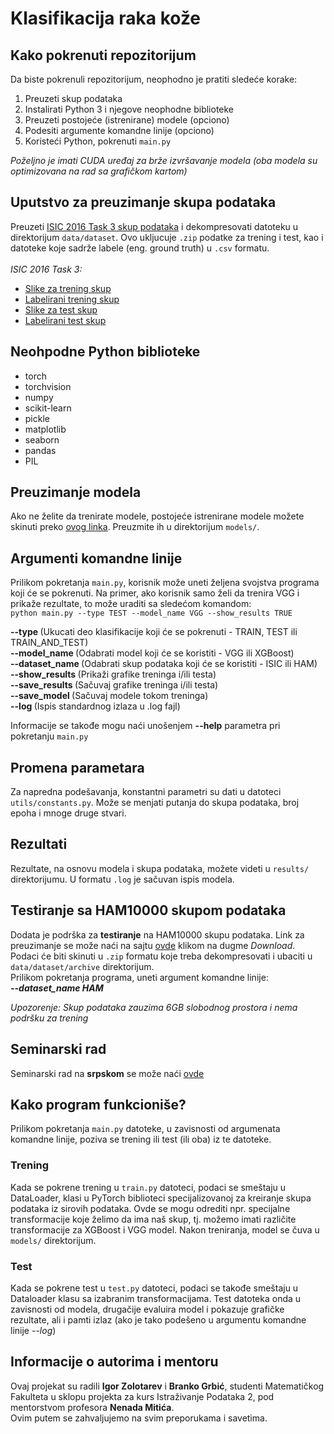 # Klasifikacija raka kože

## Kako pokrenuti repozitorijum
Da biste pokrenuli repozitorijum, neophodno je pratiti sledeće korake:
1. Preuzeti skup podataka
2. Instalirati Python 3 i njegove neophodne biblioteke
3. Preuzeti postojeće (istrenirane) modele (opciono)
4. Podesiti argumente komandne linije (opciono)
5. Koristeći Python, pokrenuti `main.py`

_Poželjno je imati CUDA uređaj za brže izvršavanje modela (oba modela su optimizovana na rad sa grafičkom kartom)_

## Uputstvo za preuzimanje skupa podataka

Preuzeti [ISIC 2016 Task 3 skup podataka](https://challenge.isic-archive.com/data/#2016) i dekompresovati datoteku u direktorijum `data/dataset`. Ovo ukljucuje `.zip` podatke za trening i test, kao i datoteke koje sadrže labele (eng. ground truth) u `.csv` formatu. <br /><br />
_ISIC 2016 Task 3:_
- [Slike za trening skup](https://isic-challenge-data.s3.amazonaws.com/2016/ISBI2016_ISIC_Part3_Training_Data.zip)
- [Labelirani trening skup](https://isic-challenge-data.s3.amazonaws.com/2016/ISBI2016_ISIC_Part3_Training_GroundTruth.csv)
- [Slike za test skup](https://isic-challenge-data.s3.amazonaws.com/2016/ISBI2016_ISIC_Part3_Test_Data.zip)
- [Labelirani test skup](https://isic-challenge-data.s3.amazonaws.com/2016/ISBI2016_ISIC_Part3_Test_GroundTruth.csv)

## Neohpodne Python biblioteke

- torch
- torchvision
- numpy
- scikit-learn
- pickle
- matplotlib
- seaborn
- pandas
- PIL

## Preuzimanje modela

Ako ne želite da trenirate modele, postojeće istrenirane modele možete skinuti preko [ovog linka](https://drive.google.com/drive/folders/1XcwSpf8gvSaUsEOvT9Lm8NGkfIrLn6dV?usp=sharing). Preuzmite ih u direktorijum `models/`.

## Argumenti komandne linije
Prilikom pokretanja `main.py`, korisnik može uneti željena svojstva programa koji će se pokrenuti. Na primer, ako korisnik samo želi da trenira VGG i prikaže rezultate, to može uraditi sa sledećom komandom:
<br />
`python main.py --type TEST --model_name VGG --show_results TRUE`
<br />


<b> --type       </b>   (Ukucati deo klasifikacije koji će se pokrenuti - TRAIN, TEST ili TRAIN_AND_TEST) <br />
<b> --model_name </b>   (Odabrati model koji će se koristiti - VGG ili XGBoost) <br />
<b> --dataset_name </b>   (Odabrati skup podataka koji će se koristiti - ISIC ili HAM) <br />
<b> --show_results </b>   (Prikaži grafike treninga i/ili testa) <br />
<b> --save_results </b>   (Sačuvaj grafike treninga i/ili testa) <br />
<b> --save_model </b>   (Sačuvaj modele tokom treninga) <br />
<b> --log </b>   (Ispis standardnog izlaza u .log fajl) <br />

Informacije se takođe mogu naći unošenjem <b>--help</b> parametra pri pokretanju `main.py`

## Promena parametara

Za napredna podešavanja, konstantni parametri su dati u datoteci `utils/constants.py`. Može se menjati putanja do skupa podataka, broj epoha i mnoge druge stvari.

## Rezultati

Rezultate, na osnovu modela i skupa podataka, možete videti u `results/` direktorijumu. U formatu `.log` je sačuvan ispis modela.

## Testiranje sa HAM10000 skupom podataka

Dodata je podrška za <b>testiranje</b> na HAM10000 skupu podataka. Link za preuzimanje se može naći na sajtu [ovde](https://www.kaggle.com/datasets/kmader/skin-cancer-mnist-ham10000) klikom na dugme <i>Download</i>. Podaci će biti skinuti u `.zip` formatu koje treba dekompresovati i ubaciti u `data/dataset/archive` direktorijum.
<br>
Prilikom pokretanja programa, uneti argument komandne linije: 
<br>
<b><i>--dataset_name HAM</i></b>

<i>Upozorenje: Skup podataka zauzima 6GB slobodnog prostora i nema podršku za trening</i>

## Seminarski rad
Seminarski rad na <b>srpskom</b> se može naći [ovde](documentation/klasifikacija%20raka.pdf)

## Kako program funkcioniše?

Prilikom pokretanja `main.py` datoteke, u zavisnosti od argumenata komandne linije, poziva se trening ili test (ili oba) iz te datoteke. 
### Trening
Kada se pokrene trening u `train.py` datoteci, podaci se smeštaju u DataLoader, klasi u PyTorch biblioteci specijalizovanoj za kreiranje skupa podataka iz sirovih podataka. Ovde se mogu odrediti npr. specijalne transformacije koje želimo da ima naš skup, tj. možemo imati različite transformacije za XGBoost i VGG model.
Nakon treniranja, model se čuva u `models/` direktorijum.
### Test
Kada se pokrene test u `test.py` datoteci, podaci se takođe smeštaju u Dataloader klasu sa izabranim transformacijama. Test datoteka onda u zavisnosti od modela, drugačije evaluira model i pokazuje grafičke rezultate, ali i pamti izlaz (ako je tako podešeno u argumentu komandne linije <i>--log</i>)

## Informacije o autorima i mentoru

Ovaj projekat su radili __Igor Zolotarev__ i __Branko Grbić__, studenti Matematičkog Fakulteta u sklopu projekta za kurs Istraživanje Podataka 2, pod mentorstvom profesora __Nenada Mitića__.
<br />
Ovim putem se zahvaljujemo na svim preporukama i savetima.